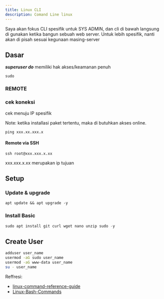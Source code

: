 ```yaml
---
title: Linux CLI
description: Comand Line linux
---
```

Saya akan fokus CLI spesifik untuk SYS ADMIN, dan cli di bawah langsung di gunakan ketika bangun sebuah web server. Untuk lebih spesifik, nanti akan di pisah sesuai kegunaan masing-server

## Dasar
***superuser do*** memiliki hak akses/keamanan penuh
```
sudo
```
### REMOTE

### cek koneksi
cek menuju IP spesifik

Note: ketika installasi paket tertentu, maka di butuhkan akses online.
```
ping xxx.xx.xxx.x
```

#### Remote via SSH
```
ssh root@xxx.xxx.x.xx
```
xxx.xxx.x.xx merupakan ip tujuan


## Setup


### Update & upgrade

```
apt update && apt upgrade -y
```

### Install Basic

``` js
sudo apt install git curl wget nano unzip sudo -y
```

## Create User
```sh
adduser user_name
usermod -aG sudo user_name
usermod -aG www-data user_name
su - user_name
```


Reffresi:

- [linux-command-reference-guide](https://community.sophos.com/intercept-x-endpoint/f/recommended-reads/142324/linux-command-reference-guide)
- [Linux-Bash-Commands](https://github.com/trinib/Linux-Bash-Commands/blob/main/README.md)